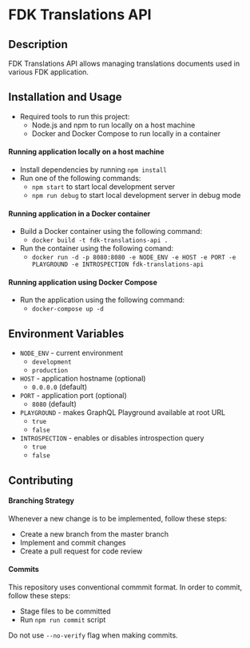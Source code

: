 # FDK Translations API

## Description

FDK Translations API allows managing translations documents used in various FDK application.

## Installation and Usage

- Required tools to run this project:
  - Node.js and npm to run locally on a host machine
  - Docker and Docker Compose to run locally in a container

#### Running application locally on a host machine

- Install dependencies by running `npm install`
- Run one of the following commands:
  - `npm start` to start local development server
  - `npm run debug` to start local development server in debug mode

#### Running application in a Docker container

- Build a Docker container using the following command:
  - `docker build -t fdk-translations-api .`
- Run the container using the following comand:
  - `docker run -d -p 8080:8080 -e NODE_ENV -e HOST -e PORT -e PLAYGROUND -e INTROSPECTION fdk-translations-api`

#### Running application using Docker Compose

- Run the application using the following command:
  - `docker-compose up -d`

## Environment Variables

- `NODE_ENV` - current environment
  - `development`
  - `production`
- `HOST` - application hostname (optional)
  - `0.0.0.0` (default)
- `PORT` - application port (optional)
  - `8080` (default)
- `PLAYGROUND` - makes GraphQL Playground available at root URL
  - `true`
  - `false`
- `INTROSPECTION` - enables or disables introspection query
  - `true`
  - `false`

## Contributing

#### Branching Strategy

Whenever a new change is to be implemented, follow these steps:

- Create a new branch from the master branch
- Implement and commit changes
- Create a pull request for code review

#### Commits

This repository uses conventional commmit format. In order to commit, follow these steps:

- Stage files to be committed
- Run `npm run commit` script

Do not use `--no-verify` flag when making commits.

